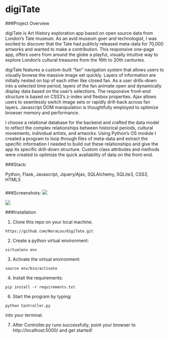 digiTate
========
###Project Overview

digiTate is  Art History exploration app based on open source data from London’s Tate museum.  As an avid museum goer and technologist, I was excited to discover that the Tate had publicly released meta-data for 70,000 artworks and wanted to make a contribution.  This responsive one-page app, offers users from around the globe a playful, visually intuitive way to explore London’s cultural treasures from the 16th to 20th centuries.
 
digiTate features a custom-built “fan” navigation system that allows users to visually browse the massive image set quickly.  Layers of information are initially nested on top of each other like closed fan.  As a user drills-down into a selected time period, layers of the fan animate open and dynamically display data based on the user’s selections.  The responsive front-end structure is based on CSS3’s z-index and flexbox properties.  Ajax allows users to seamlessly switch image sets or rapidly drill-back across fan layers.  Javascript DOM manipulation is thoughtfully employed to optimize browser memory and performance.

I choose a relational database for the backend and crafted the data model to reflect the complex relationships between historical periods, cultural movements, individual artists, and artworks.  Using Python’s OS module I created a program to loop through files of meta-data and extract the specific information I needed to build out these relationships and give the app its specific drill-down structure.  Custom class attributes and methods were created to optimize the quick availability of data on the front-end.

###Stack:
    
Python, Flask, Javascript, Jquery/Ajax, SQLAlchemy, SQLite3, CSS3, HTML5

###

###Screenshots: 
![](https://raw.githubusercontent.com/NoraLou/digiTate/master/Github.jpg)

![](https://raw.githubusercontent.com/NoraLou/digiTate/master/Github3.jpg)

###Installation 

1. Clone this repo on your local machine.

  ```
  https://github.com/NoraLou/digiTate.git
  ```
2. Create a python virtual environment:

  ```
  virtualenv env
  ```
3. Activate the virtual environment:

  ```
  source env/bin/activate
  ```
4. Install the requirements:

  ```
  pip install -r requirements.txt
  ```

6. Start the program by typing:
  ```
  python Controller.py
  ```
  into your terminal. 

7.  After Controller.py runs successfully, point your browser to http://localhost:5000/ and get started!
 


  

